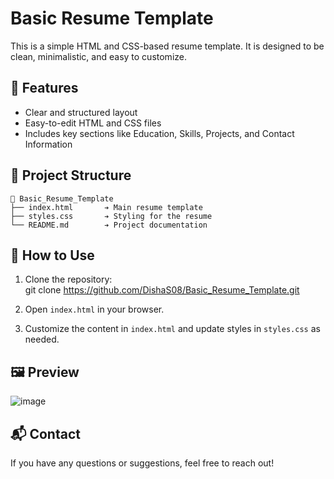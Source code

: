 # Basic Resume Template

This is a simple HTML and CSS-based resume template. It is designed to be clean, minimalistic, and easy to customize.

## 🚀 Features
- Clear and structured layout
- Easy-to-edit HTML and CSS files
- Includes key sections like Education, Skills, Projects, and Contact Information

## 📂 Project Structure
  ```
  📂 Basic_Resume_Template
  ├── index.html       ➔ Main resume template
  ├── styles.css       ➔ Styling for the resume
  └── README.md        ➔ Project documentation
```

## 🔧 How to Use
1. Clone the repository:  
git clone https://github.com/DishaS08/Basic_Resume_Template.git

2. Open `index.html` in your browser.
  
3. Customize the content in `index.html` and update styles in `styles.css` as needed.


## 🖼️ Preview

![image](https://github.com/user-attachments/assets/fa5e946b-59b8-46eb-bdcf-e7a52afbc43b)


## 📬 Contact
If you have any questions or suggestions, feel free to reach out!
